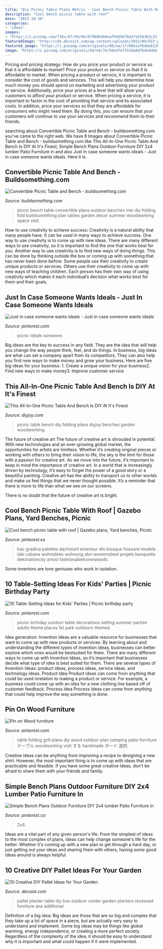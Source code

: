 ```yaml
---
title: "Diy Picnic Table Plans Metric - Cool Bench Picnic Table With Roof"
description: "Cool bench picnic table with roof"
date: "2023-10-16"
categories:
- "ideas"
images:
- "https://i.pinimg.com/736x/67/99/9b/67999b4b9eaf9109d78a47a5563b3c33.jpg"
featuredImage: "http://cdn.decoist.com/wp-content/uploads/2015/04/DIY-pallet-table-with-center-planter.jpg"
featured_image: "https://i.pinimg.com/originals/88/ea/1f/88ea1f6dbe61383f7d018a4d58df4af6.jpg"
image: "https://i.pinimg.com/originals/94/e4/7e/94e47ef3519a8d7bdedabbfa6c13773c.jpg"
---
```



Pricing and pricing strategy: How do you price your product or service so that it is affordable to market?
Price your product or service so that it is affordable to market. When pricing a product or service, it is important to consider the cost of goods and services. This will help you determine how much money you should spend on marketing and advertising your product or service. Additionally, price your prices at a level that will allow your customers to afford your product or service. When pricing a service, it is important to factor in the cost of providing that service and its associated costs. In addition, price your services so that they are affordable for consumers who might need them. By doing this, you can ensure that your customers will continue to use your services and recommend them to their friends.

	

		
searching about Convertible Picnic Table and Bench - buildsomething.com you've came to the right web. We have 8 Images about Convertible Picnic Table and Bench - buildsomething.com like This All-In-One Picnic Table And Bench Is DIY At It&#039;s Finest, Simple Bench Plans Outdoor Furniture DIY 2x4 lumber Patio Furniture in and also Just in case someone wants ideals - Just in case someone wants ideals. Here it is:
		
    
## Convertible Picnic Table And Bench - Buildsomething.com

<img loading=lazy src="http://www.buildsomething.com/webres/Plans/Images/3098225D9DCD051E574649F293523944BDABBDED6B0B0EA3.jpg" onerror="this.onerror=null;this.src='https://tse1.mm.bing.net/th?id=OIP.8DVefGR4IyjMQTGERIvCgwHaE8&amp;pid=15.1';" alt="Convertible Picnic Table and Bench - buildsomething.com">

_Source: buildsomething.com_

>picnic bench table convertible plans outdoor benches into diy folding fold buildsomething plan tables garden decor summer woodworking space visit. 

	

How to use creativity to achieve success:
Creativity is a natural ability that many people have. It can be used in many ways to achieve success. One way to use creativity is to come up with new ideas. There are many different ways to use creativity, so it is important to find the one that works best for you. Another way to use creativity is to find new ways of doing things. This can be done by thinking outside the box or coming up with something that has never been done before. Some people use their creativity to create unique products or services. Others use their creativity to come up with new ways of teaching children. Each person has their own way of using creativity which makes it each individual’s decision what works best for them and their goals.

    
## Just In Case Someone Wants Ideals - Just In Case Someone Wants Ideals

<img loading=lazy src="https://i.pinimg.com/736x/13/6d/61/136d61b2ee447c0d01a11faa81797579.jpg" onerror="this.onerror=null;this.src='https://tse3.mm.bing.net/th?id=OIP.pwRQ4NbJT2W_Aj-KOLJPXwHaKr&amp;pid=15.1';" alt="Just in case someone wants ideals - Just in case someone wants ideals">

_Source: pinterest.com_

>picnic ideals someone. 

	

Big ideas are the key to success in any field. They are the idea that will help you change the way people think, feel, and do things. In business, big ideas are what can set a company apart from its competitors. They can also help you find new ways to make money and grow your business. Here are five big ideas for your business: 1. Create a unique vision for your business2. Find new ways to make money3. Improve customer service
    
## This All-In-One Picnic Table And Bench Is DIY At It&#039;s Finest

<img loading=lazy src="https://diyjoy.com/wp-content/uploads/2015/08/BenchTable.jpg" onerror="this.onerror=null;this.src='https://tse1.mm.bing.net/th?id=OIP.EpnRqxNYTx7db59R5DnqiAHaEF&amp;pid=15.1';" alt="This All-In-One Picnic Table And Bench Is DIY At It&#039;s Finest">

_Source: diyjoy.com_

>picnic table bench diy folding plans diyjoy benches garden woodworking. 

	

The future of creative art
The future of creative art is shrouded in potential. With new technologies and an ever-growing global market, the opportunities for artists are limitless. Whether it’s creating original pieces or working with others to bring their vision to life, the sky is the limit for those with a passion for creative art.
As we move into the future, it’s important to keep in mind the importance of creative art. In a world that is increasingly driven by technology, it’s easy to forget the power of a good story or a beautiful painting. Creative art has the ability to transport us to other worlds and make us feel things that we never thought possible. It’s a reminder that there is more to life than what we see on our screens.

There is no doubt that the future of creative art is bright.

    
## Cool Bench Picnic Table With Roof | Gazebo Plans, Yard Benches, Picnic

<img loading=lazy src="https://i.pinimg.com/originals/88/ea/1f/88ea1f6dbe61383f7d018a4d58df4af6.jpg" onerror="this.onerror=null;this.src='https://tse3.mm.bing.net/th?id=OIP.RbNE1ViIjPMCVrk9sZPUmAHaJ5&amp;pid=15.1';" alt="Cool bench picnic table with roof | Gazebo plans, Yard benches, Picnic">

_Source: pinterest.es_

>bac gradina palettes dachstuhl exterieur din kiosque foisoare modele idei cabane wohnideen wohnung abri womensbest projets banquette dekorationcity artool fashionablehomesteads. 

	

Some inventors are lone geniuses who work in isolation.

    
## 10 Table-Setting Ideas For Kids&#039; Parties | Picnic Birthday Party

<img loading=lazy src="https://i.pinimg.com/originals/94/e4/7e/94e47ef3519a8d7bdedabbfa6c13773c.jpg" onerror="this.onerror=null;this.src='https://tse2.mm.bing.net/th?id=OIP.IrbwFxf6voUtWFxjD6Op1AHaJ4&amp;pid=15.1';" alt="10 Table-Setting Ideas for Kids&#039; Parties | Picnic birthday party">

_Source: pinterest.com_

>picnic birthday outdoor table decorations setting summer parties adults theme places 1st park outdoors themed. 

	

Idea generation:
Invention Ideas are a valuable resource for businesses that want to come up with new products or services. By learning about and understanding the different types of invention ideas, businesses can better explore which ones would be bestsuited for them. There are many different ways to come up with Invention Ideas, so it’s important that businesses decide what type of idea is best suited for them.
There are several types of Invention Ideas: product ideas, process ideas, service ideas, and technology ideas. Product Idea 
Product ideas can come from anything that could be used inrelation to making a product or service. For example, a business could come up with an idea for a new clothing line based off of customer feedback. Process Idea 
Process Ideas can come from anything that could help improve the way something is done.

    
## Pin On Wood Furniture

<img loading=lazy src="https://i.pinimg.com/736x/6e/3c/00/6e3c00609a489f5eef76518117bc02c5.jpg" onerror="this.onerror=null;this.src='https://tse3.mm.bing.net/th?id=OIP.oXZkzXmbrs__MI7B7wWmSwHaEo&amp;pid=15.1';" alt="Pin on Wood furniture">

_Source: pinterest.com_

>table folding grill plans diy wood outdoor plan camping patio furniture テーブル woodworking visit する handmade ボード 選択. 

	

Creative ideas can be anything from improving a recipe to designing a new shirt. However, the most important thing is to come up with ideas that are practicable and feasible. If you have some great creative ideas, don't be afraid to share them with your friends and family.

    
## Simple Bench Plans Outdoor Furniture DIY 2x4 Lumber Patio Furniture In

<img loading=lazy src="https://i.pinimg.com/736x/67/99/9b/67999b4b9eaf9109d78a47a5563b3c33.jpg" onerror="this.onerror=null;this.src='https://tse4.mm.bing.net/th?id=OIP.iDoDeUp8hHT8XT9RGxkYHQHaF4&amp;pid=15.1';" alt="Simple Bench Plans Outdoor Furniture DIY 2x4 lumber Patio Furniture in">

_Source: pinterest.ca_

>2x4. 

	

Ideas are a vital part of any given person's life. From the simplest of ideas to the most complex of plans, ideas can help change someone's life for the better. Whether it's coming up with a new plan to get through a hard day, or just getting out your ideas and sharing them with others, having some good ideas around is always helpful.

    
## 10 Creative DIY Pallet Ideas For Your Garden

<img loading=lazy src="http://cdn.decoist.com/wp-content/uploads/2015/04/DIY-pallet-table-with-center-planter.jpg" onerror="this.onerror=null;this.src='https://tse1.mm.bing.net/th?id=OIP.VzD7vsgnI8IXy9Kz5su7EAHaFj&amp;pid=15.1';" alt="10 Creative DIY Pallet Ideas for Your Garden">

_Source: decoist.com_

>pallet planter table diy box outdoor center garden planters recessed furniture ana additional. 

	

Definition of a big idea:
Big ideas are those that are so big and complex that they take up a lot of space in a piece, but are actually very easy to understand and implement. Some big ideas may be things like global warming, energy independence, or creating a more perfect society. Regardless of the complexity of the idea, it should be easy to understand why it is important and what could happen if it were implemented.

